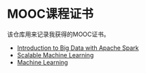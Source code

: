 MOOC课程证书
===========

该仓库用来记录我获得的MOOC证书。


* [Introduction to Big Data with Apache Spark](spark_Certificate.pdf)
* [Scalable Machine Learning](scalable_machine_learning.png)
* [Machine Learning](ml.png)
